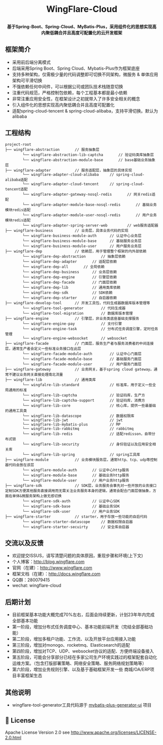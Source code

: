 <h1 align="center" style="margin: 30px 0 30px; font-weight: bold;">WingFlare-Cloud</h1>

<h4 align="center">基于Spring-Boot、Spring-Cloud、MyBatis-Plus，采用组件化的思想实现高内聚低耦合并且高度可配置化的云开发框架</h4>

## 框架简介

* 采用前后端分离模式
* 后端采用Spring Boot、Spring Cloud、Mybatis-Plus作为框架底座
* 支持多种架构，仅需极少量的代码调整即可切换不同架构，微服务 & 单体应用架构可平滑切换
* 不强依赖任何中间件，可以根据公司或团队技术栈随意切换
* 注重代码规范，严格控制包依赖，每个工程基本都是最小依赖
* 非常注重应用安全性，在框架设计之初就带入了许多安全相关的概念
* 引入组件化的思想实现高内聚低耦合并且高度可配置化
* 适配spring-cloud-tencent & spring-cloud-alibaba，支持平滑切换。默认为alibaba

## 工程结构

~~~
project-root
├── wingflare-abstraction       // 服务抽象层
        └── wingflare-abstraction-lib-captcha       // 验证码类库抽象层
        └── wingflare-abstraction-module-base       // base基础业务抽象层
├── wingflare-adapter           // 服务适配层，抽象层的具体实现
        └── wingflare-adapter-cloud-alibaba     // spring-cloud-alibaba适配
        └── wingflare-adapter-cloud-tencent     // spring-cloud-tencent适配
        └── wingflare-adapter-gateway-nosql-redis       // 网关redis适配
        └── wingflare-adapter-module-base-nosql-redis       // 基础业务模块redis适配
        └── wingflare-adapter-module-user-nosql-redis       // 用户业务模块redis适配
        └── wingflare-adapter-spring-server-web         // web服务适配器
├── wingflare-business          // 业务层，具体业务代码的实现
        └── wingflare-business-module-auth      // 认证中心业务层
        └── wingflare-business-module-base      // 基础服务业务层
        └── wingflare-business-module-user      // 用户服务业务层
├── wingflare-dep               // 依赖层，用于管理整个框架的内外部依赖
        └── wingflare-dep-abstraction       // 抽象层依赖
        └── wingflare-dep-adapter       // 适配层依赖
        └── wingflare-dep-all       // 全局依赖
        └── wingflare-dep-business      // 业务层依赖
        └── wingflare-dep-engine        // 引擎层依赖
        └── wingflare-dep-facade        // 门面层依赖
        └── wingflare-dep-lib           // 通用类库依赖
        └── wingflare-dep-sdk           // SDK依赖
        └── wingflare-dep-starter       // 自启器依赖
├── wingflare-develop-tool      // 开发工具包，代码生成器数据库版本管理等
        └── wingflare-tool-generator        // 代码生成器
        └── wingflare-tool-migration        // 数据库版本管理
├── wingflare-engine            // 引擎层，非业务类底座基础支撑服务
        └── wingflare-engine-pay            // 支付引擎
        └── wingflare-engine-task           // 分布式任务调度引擎，定时任务管理
        └── wingflare-engine-websocket      // websocket
├── wingflare-facade            // 门面层，服务生产者与服务消费者的中间连接层，通常生产者会定义一些标准业务接口在此层
        └── wingflare-facade-module-auth        // 认证中心门面层
        └── wingflare-facade-module-base        // 基础服务门面层
        └── wingflare-facade-module-user        // 用户服务门面层
├── wingflare-gateway           // 业务网关，基于spring cloud gateway。通常不建议业务网关直接处理南北流量
├── wingflare-lib               // 通用类库
        └── wingfalre-lib-standard              // 标准库，用于定义一些全局通用的标准
        └── wingflare-lib-captcha               // 验证码库，生产方
        └── wingflare-lib-captcha-support       // 验证码库，消费方
        └── wingflare-lib-core                  // 核心库，提供一些最基础的通用工具类
        └── wingflare-lib-datascope             // 数据权限库
        └── wingflare-lib-jwt                   // jwt
        └── wingflare-lib-mybatis-plus          // MP
        └── wingflare-lib-rabbitmq              // rabbitmq
        └── wingflare-lib-redis                 // 适配redisson，自带分布式锁
        └── wingflare-lib-security              // 身份验证以及应用安全相关库
        └── wingflare-lib-spring                // spring工具库
├── wingflare-module            // 业务模块服务层，通常http、tcp、udp等控制器代码会放在该层
        └── wingflare-module-auth       // 认证中心http服务
        └── wingflare-module-base       // 基础业务http服务
        └── wingflare-module-user       // 用户业务http服务
├── wingflare-sdk               // SDK层，业务服务会事先对一些开放的业务接口定制SDK方便其他服务直接调用而无需关注业务服务本身的逻辑，通常会配合门面层做抽象，方面在单体&微服务架构上做无感切换
        └── wingflare-sdk-auth          // 认证中心SDK
        └── wingflare-sdk-base          // 基础业务SDK
        └── wingflare-sdk-user          // 用户业务SDK
├── wingflare-starter           // starter，用于存放一些功能的自启代码
        └── wingflare-starter-datascope     // 数据权限自启器
        └── wingflare-starter-secuirty      // 安全库自启器
~~~

## 交流以及反馈
* 欢迎提交ISSUS，请写清楚问题的具体原因，重现步骤和环境(上下文)
* 个人博客：http://blog.wingflare.com
* 官网（在建）：http://www.wingflare.com
* 框架文档（在建）：http://docs.wingflare.com
* QQ群：280079415
* wechat: wingflare-cloud

## 后期计划
* 目前框架基本功能大概完成70%左右，后面会持续更新，计划23年年内完成全部基本功能
* 第一阶段，增加分布式任务调度中心、基本功能前端开发（完结全部基础功能）
* 第二阶段，增加多租户功能、工作流、以及开放平台应用接入功能
* 第三阶段，增加对monogo、rocketmq、Elasticsearch的适配
* 第四阶段，增加对TCP、UDP、websocket协议的适配、方便终端设备接入
* 第五阶段，可能会分享部分已经在多家公司生产环境实践过的框架配套自动化运维方案。（包含打版部署策略、网络安全策略、服务网络规划策略等）
* 第六阶段，增加业务规则引擎、以及基于基础框架开发一些 商城/OA/ERP项目丰富框架生态

## 其他说明
* wingflare-tool-generator工具代码源于 [mybatis-plus-generator-ui](https://github.com/davidfantasy/mybatis-plus-generator-ui) 项目

## 📃 License

Apache License Version 2.0 see http://www.apache.org/licenses/LICENSE-2.0.html